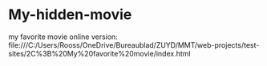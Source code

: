 # My-hidden-movie
my favorite movie
online version: file:///C:/Users/Rooss/OneDrive/Bureaublad/ZUYD/MMT/web-projects/test-sites/2C%3B%20My%20favorite%20movie/index.html
